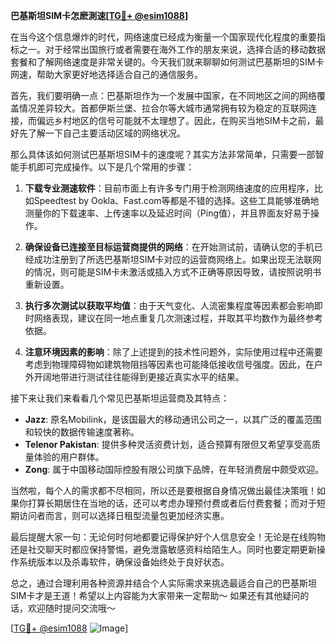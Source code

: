 **巴基斯坦SIM卡怎麽測速[[TG💪+ @esim1088](https://t.me/s/esim1088)]**

在当今这个信息爆炸的时代，网络速度已经成为衡量一个国家现代化程度的重要指标之一。对于经常出国旅行或者需要在海外工作的朋友来说，选择合适的移动数据套餐和了解网络速度是非常关键的。今天我们就来聊聊如何测试巴基斯坦的SIM卡网速，帮助大家更好地选择适合自己的通信服务。

首先，我们要明确一点：巴基斯坦作为一个发展中国家，在不同地区之间的网络覆盖情况差异较大。首都伊斯兰堡、拉合尔等大城市通常拥有较为稳定的互联网连接，而偏远乡村地区的信号可能就不太理想了。因此，在购买当地SIM卡之前，最好先了解一下自己主要活动区域的网络状况。

那么具体该如何测试巴基斯坦SIM卡的速度呢？其实方法非常简单，只需要一部智能手机即可完成操作。以下是几个常用的步骤：

1. **下载专业测速软件**：目前市面上有许多专门用于检测网络速度的应用程序，比如Speedtest by Ookla、Fast.com等都是不错的选择。这些工具能够准确地测量你的下载速率、上传速率以及延迟时间（Ping值），并且界面友好易于操作。

2. **确保设备已连接至目标运营商提供的网络**：在开始测试前，请确认您的手机已经成功注册到了所选巴基斯坦SIM卡对应的运营商网络上。如果出现无法联网的情况，则可能是SIM卡未激活或插入方式不正确等原因导致，请按照说明书重新设置。

3. **执行多次测试以获取平均值**：由于天气变化、人流密集程度等因素都会影响即时网络表现，建议在同一地点重复几次测速过程，并取其平均数作为最终参考依据。

4. **注意环境因素的影响**：除了上述提到的技术性问题外，实际使用过程中还需要考虑到物理障碍物如建筑物阻挡等因素也可能降低接收信号强度。因此，在户外开阔地带进行测试往往能得到更接近真实水平的结果。

接下来让我们来看看几个常见巴基斯坦运营商及其特点：
- **Jazz**: 原名Mobilink，是该国最大的移动通讯公司之一，以其广泛的覆盖范围和较快的数据传输速度著称。
- **Telenor Pakistan**: 提供多种灵活资费计划，适合预算有限但又希望享受高质量体验的用户群体。
- **Zong**: 属于中国移动国际控股有限公司旗下品牌，在年轻消费层中颇受欢迎。

当然啦，每个人的需求都不尽相同，所以还是要根据自身情况做出最佳决策哦！如果你打算长期居住在当地的话，还可以考虑办理预付费或者后付费套餐；而对于短期访问者而言，则可以选择日租型流量包更加经济实惠。

最后提醒大家一句：无论何时何地都要记得保护好个人信息安全！无论是在线购物还是社交聊天时都应保持警惕，避免泄露敏感资料给陌生人。同时也要定期更新操作系统版本以及杀毒软件，确保设备始终处于良好状态。

总之，通过合理利用各种资源并结合个人实际需求来挑选最适合自己的巴基斯坦SIM卡才是王道！希望以上内容能为大家带来一定帮助～ 如果还有其他疑问的话，欢迎随时提问交流哦～

[[TG💪+ @esim1088](https://t.me/s/esim1088) ![Image](https://i.postimg.cc/4NQfJmqS/Snipaste-2025-05-13-00-14-12.png)]